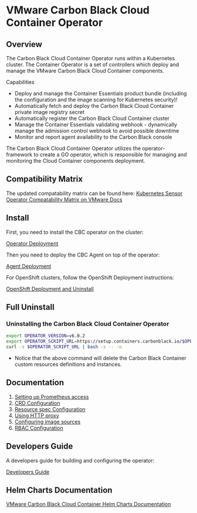 # VMware Carbon Black Cloud Container Operator
## Overview

The Carbon Black Cloud Container Operator runs within a Kubernetes cluster. The Container Operator is a set of controllers which deploy and manage the VMware Carbon Black Cloud Container components.

Capabilities
* Deploy and manage the Container Essentials product bundle (including the configuration and the image scanning for Kubernetes security)!
* Automatically fetch and deploy the Carbon Black Cloud Container private image registry secret
* Automatically register the Carbon Black Cloud Container cluster
* Manage the Container Essentials validating webhook - dynamically manage the admission control webhook to avoid possible downtime
* Monitor and report agent availability to the Carbon Black console

The Carbon Black Cloud Container Operator utilizes the operator-framework to create a GO operator, which is responsible for managing and monitoring the Cloud Container components deployment.

## Compatibility Matrix

The updated compatability matrix can be found here:
[Kubernetes Sensor Operator Compatability Matrix on VMware Docs](https://docs.vmware.com/en/VMware-Carbon-Black-Cloud/services/cbc-k8-sensor-oer/GUID-69F632A4-289F-44C9-9847-25E5A9493BE9.html)

## Install

First, you need to install the CBC operator on the cluster:

[Operator Deployment](OperatorDeployment.md)

Then you need to deploy the CBC Agent on top of the operator:

[Agent Deployment](AgentDeployment.md)



For OpenShift clusters, follow the OpenShift Deployment instructions:

[OpenShift Deployment and Uninstall](OpenshiftDeployment.md)


## Full Uninstall

### Uninstalling the Carbon Black Cloud Container Operator

```sh
export OPERATOR_VERSION=v6.0.2
export OPERATOR_SCRIPT_URL=https://setup.containers.carbonblack.io/$OPERATOR_VERSION/operator-apply.sh
curl -s $OPERATOR_SCRIPT_URL | bash -s -- -u 
```

* Notice that the above command will delete the Carbon Black Container custom resources definitions and instances.

## Documentation
1. [Setting up Prometheus access](Prometheus.md)
2. [CRD Configuration](crds.md)
3. [Resource spec Configuration](Resources.md)
4. [Using HTTP proxy](Proxy.md)
5. [Configuring image sources](ImageSources.md)
6. [RBAC Configuration](rbac.md)

## Developers Guide
A developers guide for building and configuring the operator:

[Developers Guide](developers.md)

## Helm Charts Documentation
[VMware Carbon Black Cloud Container Helm Charts Documentation](../charts/README.md)

